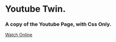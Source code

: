 # Youtube Twin.

### A copy of the Youtube Page, with Css Only.

[Watch Online](http://darcocorporation.scienceontheweb.net/pages/css/youtube/)